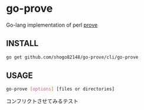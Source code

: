 go-prove
=====

Go-lang implementation of perl [prove](http://perldoc.perl.org/prove.html)

## INSTALL

``` bash
go get github.com/shogo82148/go-prove/cli/go-prove
```

## USAGE

``` bash
go-prove [options] [files or directories]
```

コンフリクトさせてみるテスト
